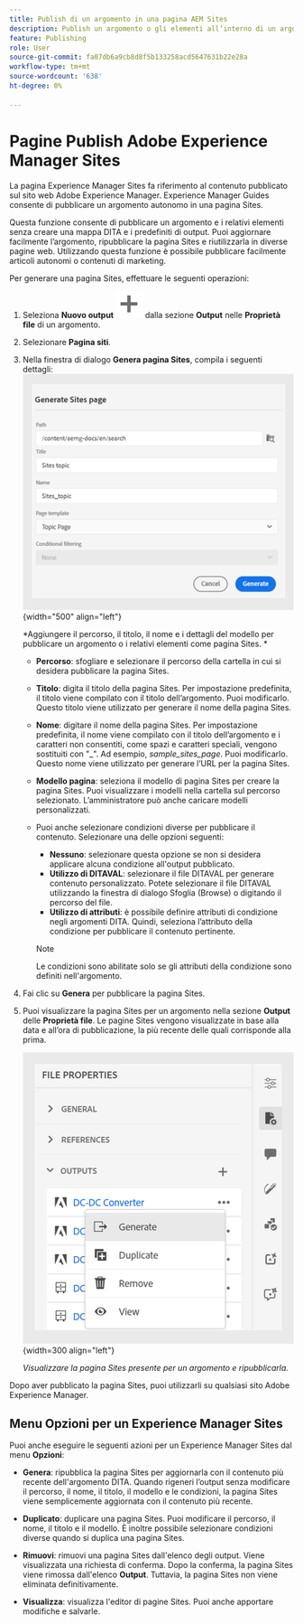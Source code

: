 ```yaml
---
title: Publish di un argomento in una pagina AEM Sites
description: Publish un argomento o gli elementi all’interno di un argomento in un output Adobe Experience Manager Sites.  Scopri come visualizzare la pagina Experience Manager Sites presente per un argomento e ripubblicarla.
feature: Publishing
role: User
source-git-commit: fa07db6a9cb8d8f5b133258acd5647631b22e28a
workflow-type: tm+mt
source-wordcount: '638'
ht-degree: 0%

---
```


# Pagine Publish Adobe Experience Manager Sites


La pagina Experience Manager Sites fa riferimento al contenuto pubblicato sul sito web Adobe Experience Manager. Experience Manager Guides consente di pubblicare un argomento autonomo in una pagina Sites.

Questa funzione consente di pubblicare un argomento e i relativi elementi senza creare una mappa DITA e i predefiniti di output. Puoi aggiornare facilmente l’argomento, ripubblicare la pagina Sites e riutilizzarla in diverse pagine web. Utilizzando questa funzione è possibile pubblicare facilmente articoli autonomi o contenuti di marketing.





Per generare una pagina Sites, effettuare le seguenti operazioni:




1. Seleziona **Nuovo output** ![nuova icona output](./images/Add_icon.svg) dalla sezione **Output** nelle **Proprietà file** di un argomento.
1. Selezionare **Pagina siti**.


1. Nella finestra di dialogo **Genera pagina Sites**, compila i seguenti dettagli:
   ![Aggiungi il percorso e i dettagli del modello nella pagina Genera siti](images/aem-sites-page-generate.png){width="500" align="left"}

   *Aggiungere il percorso, il titolo, il nome e i dettagli del modello per pubblicare un argomento o i relativi elementi come pagina Sites. *

   * **Percorso**: sfogliare e selezionare il percorso della cartella in cui si desidera pubblicare la pagina Sites.
   * **Titolo**: digita il titolo della pagina Sites. Per impostazione predefinita, il titolo viene compilato con il titolo dell’argomento. Puoi modificarlo. Questo titolo viene utilizzato per generare il nome della pagina Sites.
   * **Nome**: digitare il nome della pagina Sites. Per impostazione predefinita, il nome viene compilato con il titolo dell’argomento e i caratteri non consentiti, come spazi e caratteri speciali, vengono sostituiti con &quot;_&quot;. Ad esempio, *sample_sites_page*. Puoi modificarlo. Questo nome viene utilizzato per generare l’URL per la pagina Sites.
   * **Modello pagina**: seleziona il modello di pagina Sites per creare la pagina Sites. Puoi visualizzare i modelli nella cartella sul percorso selezionato. L’amministratore può anche caricare modelli personalizzati.


   * Puoi anche selezionare condizioni diverse per pubblicare il contenuto.  Selezionare una delle opzioni seguenti:


      * **Nessuno**: selezionare questa opzione se non si desidera applicare alcuna condizione all&#39;output pubblicato.
      * **Utilizzo di DITAVAL**: selezionare il file DITAVAL per generare contenuto personalizzato. Potete selezionare il file DITAVAL utilizzando la finestra di dialogo Sfoglia (Browse) o digitando il percorso del file.
      * **Utilizzo di attributi**: è possibile definire attributi di condizione negli argomenti DITA. Quindi, seleziona l’attributo della condizione per pubblicare il contenuto pertinente.

     >[!NOTE]
     > 
     >Le condizioni sono abilitate solo se gli attributi della condizione sono definiti nell&#39;argomento.



1. Fai clic su **Genera** per pubblicare la pagina Sites.
1. Puoi visualizzare la pagina Sites per un argomento nella sezione **Output** delle **Proprietà file**. Le pagine Sites vengono visualizzate in base alla data e all’ora di pubblicazione, la più recente delle quali corrisponde alla prima.

   ![Visualizza la pagina Sites per un argomento](images/aem-sites-outputs.png){width=300 align=&quot;left&quot;}

   *Visualizzare la pagina Sites presente per un argomento e ripubblicarla.*




Dopo aver pubblicato la pagina Sites, puoi utilizzarli su qualsiasi sito Adobe Experience Manager.


## Menu Opzioni per un Experience Manager Sites

Puoi anche eseguire le seguenti azioni per un Experience Manager Sites dal menu **Opzioni**:

* **Genera**: ripubblica la pagina Sites per aggiornarla con il contenuto più recente dell&#39;argomento DITA. Quando rigeneri l’output senza modificare il percorso, il nome, il titolo, il modello e le condizioni, la pagina Sites viene semplicemente aggiornata con il contenuto più recente.

* **Duplicato**: duplicare una pagina Sites. Puoi modificare il percorso, il nome, il titolo e il modello. È inoltre possibile selezionare condizioni diverse quando si duplica una pagina Sites.

* **Rimuovi**: rimuovi una pagina Sites dall&#39;elenco degli output. Viene visualizzata una richiesta di conferma. Dopo la conferma, la pagina Sites viene rimossa dall&#39;elenco **Output**. Tuttavia, la pagina Sites non viene eliminata definitivamente.

* **Visualizza**: visualizza l&#39;editor di pagine Sites. Puoi anche apportare modifiche e salvarle.
